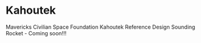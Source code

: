 # Kahoutek
Mavericks Civilian Space Foundation Kahoutek Reference Design Sounding Rocket - Coming soon!!!
